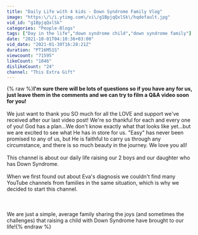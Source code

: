 ```yaml
---
title: "Daily Life with 4 kids - Down Syndrome Family Vlog"
image: "https:\/\/i.ytimg.com\/vi\/g1BpjqQxlSk\/hqdefault.jpg"
vid_id: "g1BpjqQxlSk"
categories: "People-Blogs"
tags: ["Day in the life","down syndrome child","down syndrome family"]
date: "2021-10-01T04:10:36+03:00"
vid_date: "2021-01-30T16:28:21Z"
duration: "PT16M51S"
viewcount: "71595"
likeCount: "1046"
dislikeCount: "24"
channel: "This Extra Gift"
---
```

{% raw %}**I'm sure there will be lots of questions so if you have any for us, just leave them in the comments and we can try to film a Q&amp;A video soon for you!**<br /><br />We just want to thank you SO much for all the LOVE and support we've received after our last video post! We're so thankful for each and every one of you! God has a plan...We don't know exactly what that looks like yet...but we are excited to see what He has in store for us. &quot;Easy&quot; has never been promised to any of us, but He is faithful to carry us through any circumstance, and there is so much beauty in the journey. We love you all! <br /><br />This channel is about our daily life raising our 2 boys and our daughter who has Down Syndrome. <br /><br />When we first found out about Eva's diagnosis we couldn't find many YouTube channels from families in the same situation, which is why we decided to start this channel.<br /><br /><br /><br />We are just a simple, average family sharing the joys (and sometimes the challenges) that raising a child with Down Syndrome have brought to our life!{% endraw %}
